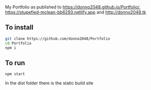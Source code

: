 My Portfolio as published to https://donno2048.github.io/Portfolio/, https://stupefied-mclean-bb6293.netlify.app and http://donno2048.tk

<!-- In case of URL change: I mentioned this URL in this README, in my GitHub profile, and on my CV -->

## To install

```sh
git clone https://github.com/donno2048/Portfolio
cd Portfolio
npm i
```

## To run

`npm start`

In the dist folder there is the static build site
